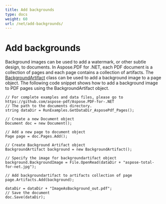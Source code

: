 ```yaml
---
title: Add backgrounds
type: docs
weight: 60
url: /net/add-backgrounds/
---
```

# Add backgrounds
Background images can be used to add a watermark, or other subtle design, to documents. In Aspose.PDF for .NET, each PDF document is a collection of pages and each page contains a collection of artifacts. The [BackgroundArtifact](https://apireference.aspose.com/pdf/net/aspose.pdf/backgroundartifact) class can be used to add a background image to a page object. 
The following code snippet shows how to add a background image to PDF pages using the BackgroundArtifact object.
```
// For complete examples and data files, please go to https://github.com/aspose-pdf/Aspose.PDF-for-.NET
// The path to the documents directory.
string dataDir = RunExamples.GetDataDir_AsposePdf_Pages();

// Create a new Document object
Document doc = new Document();

// Add a new page to document object
Page page = doc.Pages.Add();

// Create Background Artifact object
BackgroundArtifact background = new BackgroundArtifact();

// Specify the image for backgroundartifact object
background.BackgroundImage = File.OpenRead(dataDir + "aspose-total-for-net.jpg");

// Add backgroundartifact to artifacts collection of page
page.Artifacts.Add(background);

dataDir = dataDir + "ImageAsBackground_out.pdf";
// Save the document
doc.Save(dataDir);
```
